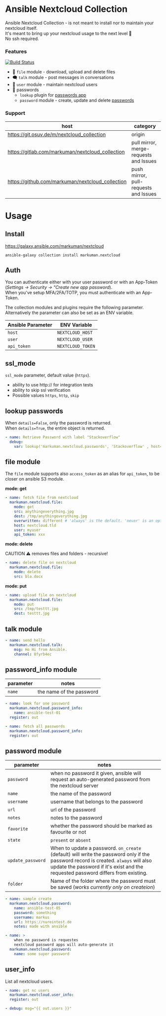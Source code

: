 # Ansible Nextcloud Collection

Ansible Nextcloud Collection - is not meant to install nor to maintain your nextcloud itself.  
It's meant to bring up your nextcloud usage to the next level 🚀  
No ssh required.

### Features

[![Build Status](https://drone.osuv.de/api/badges/m/nextcloud_collection/status.svg)](https://drone.osuv.de/m/nextcloud_collection)

* 💾 `file` module - download, upload and delete files
* 🗨 `talk` module - post messages in conversations
* 👥 `user` module - maintain nextcloud users
* 🔑 passwords
  * `lookup` plugin for [passwords app](https://apps.nextcloud.com/apps/passwords)
  * `password` module - create, update and delete [passwords](https://apps.nextcloud.com/apps/passwords)

### Support


| **host** | **category** |
| --- | --- |
| https://git.osuv.de/m/nextcloud_collection | origin |
| https://gitlab.com/markuman/nextcloud_collection | pull mirror, merge-requests and Issues |
| https://github.com/markuman/nextcloud_collection | push mirror, pull-requests and Issues |

# Usage

## Install

https://galaxy.ansible.com/markuman/nextcloud

`ansible-galaxy collection install markuman.nextcloud`

## Auth

You can authenticate either with your user password or with an App-Token (_Settings -> Security -> "Create new app password_).  
When you've setup MFA/2FA/TOTP, you must authenticate with an App-Token.

The collection modules and plugins require the following parameter. Alternatively the parameter can also be set as an ENV variable.

| **Ansible Parameter** | **ENV Variable** |
| --- | --- |
| `host` | `NEXTCLOUD_HOST` |
| `user` | `NEXTCLOUD_USER` |
| `api_token` | `NEXTCLOUD_TOKEN` |

## ssl_mode

`ssl_mode` parameter, default value (`https`).  
* ability to use http:// for integration tests
* ability to skip ssl verification
* Possible values `https`, `http`, `skip`

## lookup passwords

When `details=False`, only the password is returned.  
When `details=True`, the entire object is returned.

```yml
- name: Retrieve Password with label "Stackoverflow"
  debug:
    var: lookup('markuman.nextcloud.passwords', 'Stackoverflow' , host='nextcloud.tld', user='ansible', api_token='some-token', details=False)
```

## file module

The `file` module supports also `access_token` as an alias for `api_token`, to be closer on ansible S3 module.

**mode: get**
```yml
- name: fetch file from nextcloud
  markuman.nextcloud.file:
    mode: get
    src: anythingeverything.jpg
    dest: /tmp/anythingeverything.jpg
    overwritten: different # 'always' is the default. 'never' is an option too.
    host: nextcloud.tld
    user: myuser
    api_token: xxx
```

**mode: delete**

CAUTION ⚠ removes files and folders - recursive!

```yml
- name: delete file on nextcloud
  markuman.nextcloud.file:
    mode: delete
    src: bla.docx
```

**mode: put**

```yml
- name: upload file on nextcloud
  markuman.nextcloud.file:
    mode: put
    src: /tmp/testtt.jpg
    dest: testtt.jpg
```

## talk module

```yml
- name: send hello
  markuman.nextcloud.talk:
    msg: Ho Hi from Ansible.
    channel: 8fyrb4ec
```

## password_info module

| parameter | notes |
| --- | --- |
| `name` | the name of the password |

```yml
- name: look for one password
  markuman.nextcloud.password_info:
    name: ansible-test-01
  register: out

- name: fetch all passwords
  markuman.nextcloud.password_info:
  register: out
```

## password module

| parameter | notes |
| --- | --- |
| `password` | when no password it given, ansible will request an auto-generated password from the nextcloud server |
| `name` | the name of the password |
| `username` | username that belongs to the password |
| `url` | url of the password |
| `notes` | notes to the password |
| `favorite` | whether the password should be marked as favourite or not |
| `state` | `present` or `absent` |
| `update_password` | When to update a password. `on_create` (default) will write the password only if the password record is created. `always` will also update the password if it's exist and the requested password differs from existing. |
| `folder` | Name of the folder where the password must be saved (_works currently only on createion_) |



```yml
- name: sample create
  markuman.nextcloud.password:
    name: ansible-test-05
    password: something
    username: markus
    url: https://nureintest.de
    notes: made with ansible

- name: >
    when no password is requestes
    nextcloud password apps will auto-generate it
  markuman.nextcloud.password:
    name: some super password
```

## user_info

List all nextcloud users.

```yml
- name: get nc users
  markuman.nextcloud.user_info:
  register: out

- debug: msg="{{ out.users }}"
```
